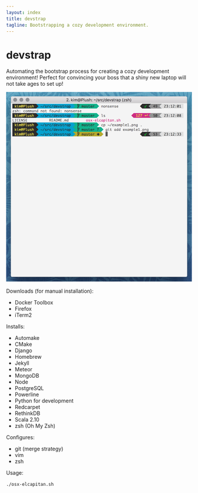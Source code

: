 ```yaml
---
layout: index
title: devstrap
tagline: Bootstrapping a cozy development environment.
---
```

# devstrap

Automating the bootstrap process for creating a cozy development environment! Perfect for convincing your boss that a shiny new laptop will not take ages to set up!

![zsh example](https://github.com/indiedotkim/devstrap/blob/master/example1.png)

Downloads (for manual installation):

* Docker Toolbox
* Firefox
* iTerm2

Installs:

* Automake
* CMake
* Django
* Homebrew
* Jekyll
* Meteor
* MongoDB
* Node
* PostgreSQL
* Powerline
* Python for development
* Redcarpet
* RethinkDB
* Scala 2.10
* zsh (Oh My Zsh)

Configures:

* git (merge strategy)
* vim
* zsh

Usage:

    ./osx-elcapitan.sh

